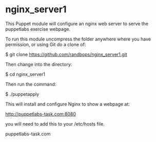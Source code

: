 nginx_server1
=============

This Puppet module will configure an nginx web server to serve the puppetlabs exercise webpage.



To run this module uncompress the folder anywhere where you have permission, or using Git do a clone of:

$ git clone https://github.com/randbops/nginx_server1.git

Then change into the directory:

$ cd nginx_server1

Then run the command:

$ ./puppetapply

This will install and configure Nginx to show a webpage at:

http://puppetlabs-task.com:8080

you will need to add this to your /etc/hosts file.

<ipaddress>  puppetlabs-task.com
